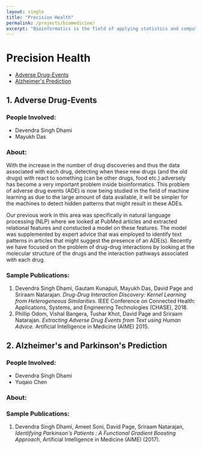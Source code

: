 ```yaml
---
layout: single
title: "Precision Health"
permalink: /projects/biomedicine/
excerpt: "Bioinformatics is the field of applying statistics and computer science to the field of molecular biology. Our lab focuses mainly on the subarea of pattern recognition in biomedical data."
---
```



# Precision Health
* [Adverse Drug-Events](#ade)
* [Alzheimer's Prediction](#alz)


<a name ="ade"></a>
## 1. Adverse Drug-Events

### People Involved:

* Devendra Singh Dhami
* Mayukh Das


### About:
With the increase in the number of drug discoveries and thus the data associated with each drug, detecting when these new drugs (and the old drugs) with react to something (can be other drugs, food etc.) adversely has become a very important problem inside bioinformatics. This problem of adverse drug events (ADE) is now being studied in the field of machine learning as due to the large amount of data available, it will be simpler for the machines to detect hidden patterns that might result in these ADEs.

Our previous work in this area was specifically in natural language processing (NLP) where we looked at PubMed articles and extracted relational features and constucted a model on these features. The model was supplemented by expert advice that was employed to identify text patterns in articles that might suggest the presence of an ADE(s). Recently we have focused on the problem of drug-drug interactions by looking at the molecular structure of the drugs and the interaction pathways associated with each drug.

### Sample Publications:

1. Devendra Singh Dhami, Gautam Kunapuli, Mayukh Das, David Page and Sriraam Natarajan. *Drug-Drug Interaction Discovery: Kernel Learning from Heterogeneous Similarities.* IEEE Conference on Connected Health: Applications, Systems, and Engineering Technologies (CHASE), 2018.  
2. Phillip Odom, Vishal Bangera, Tushar Khot, David Page and Sriraam Natarajan. *Extracting Adverse Drug Events from Text using Human Advice.* Artificial Intelligence in Medicine (AIME) 2015.

<a name ="alz"></a>
## 2. Alzheimer's and Parkinson's Prediction

### People Involved:

* Devendra Singh Dhami
* Yuqaio Chen


### About:


### Sample Publications:

1. Devendra Singh Dhami, Ameet Soni, David Page, Sriraam Natarajan, *Identifying Parkinson's Patients : A Functional Gradient Boosting Approach*, Artificial Intelligence in Medicine (AIME) (2017).
<!--
---
layout: single
title: "Bioinformatics and Biomedicine"
permalink: /projects/biomedicine/
excerpt: "Bioinformatics is the field of applying statistics and computer science to the field of molecular biology. Our lab focuses mainly on the subarea of pattern recognition in biomedical data."
---

## People Involved

* Devendra Dhami
* Mayukh Das

Bioinformatics is the field of applying statistics and computer science to the field of molecular biology. Our lab focuses mainly on the subarea of pattern recognition in biomedical data.

Biomedical data is composed of data in many formats: electronic health records are inherently relational, while the results of clinical tests tend to be propositional. The data can have multiple views&mdash;imagining data, clinical data, genomic data, or text from medical literature&mdash;which may all describe the same concept from different perspectives.

Learning from such disparate sources of information is a challenging task. We develop methods which can deal with such data separately, either as standalone datasets or combined in such a way that multiple types of data are used for prediction in a single model.

## Publications

1. Devendra Singh Dhami, Gautam Kunapuli, Mayukh Das, David Page, and Sriraam Natarajan. *Drug-Drug Interaction Discovery: Kernel Learning from Heterogeneous Similarities.* (Under review in IEEE Conference on Connected Health: Applications, Systems, and Engineering Technologies (CHASE), 2018.  
2. Devendra Singh Dhami, Ameet Soni, David Page, Sriraam Natarajan, *Identifying Parkinson's Patients : A Functional Gradient Boosting Approach*, Artificial Intelligence in Medicine (AIME) (2017).
-->

